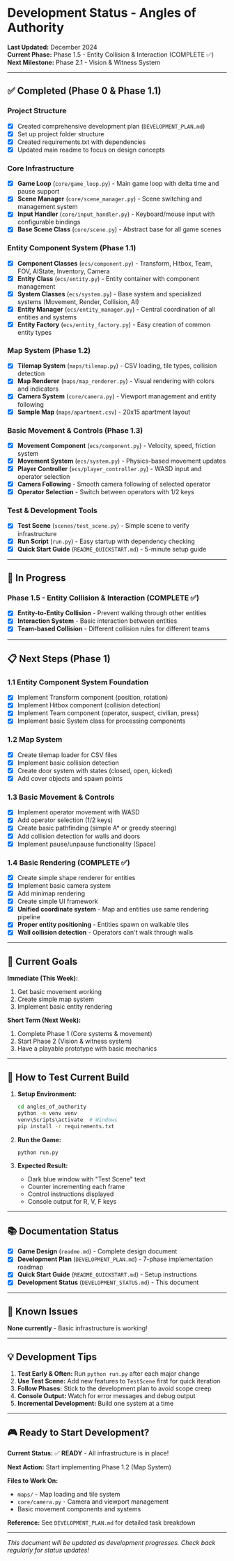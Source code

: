 # Development Status - Angles of Authority

**Last Updated:** December 2024  
**Current Phase:** Phase 1.5 - Entity Collision & Interaction (COMPLETE ✅)  
**Next Milestone:** Phase 2.1 - Vision & Witness System

---

## ✅ Completed (Phase 0 & Phase 1.1)

### Project Structure
- [x] Created comprehensive development plan (`DEVELOPMENT_PLAN.md`)
- [x] Set up project folder structure
- [x] Created requirements.txt with dependencies
- [x] Updated main readme to focus on design concepts

### Core Infrastructure
- [x] **Game Loop** (`core/game_loop.py`) - Main game loop with delta time and pause support
- [x] **Scene Manager** (`core/scene_manager.py`) - Scene switching and management system
- [x] **Input Handler** (`core/input_handler.py`) - Keyboard/mouse input with configurable bindings
- [x] **Base Scene Class** (`core/scene.py`) - Abstract base for all game scenes

### Entity Component System (Phase 1.1)
- [x] **Component Classes** (`ecs/component.py`) - Transform, Hitbox, Team, FOV, AIState, Inventory, Camera
- [x] **Entity Class** (`ecs/entity.py`) - Entity container with component management
- [x] **System Classes** (`ecs/system.py`) - Base system and specialized systems (Movement, Render, Collision, AI)
- [x] **Entity Manager** (`ecs/entity_manager.py`) - Central coordination of all entities and systems
- [x] **Entity Factory** (`ecs/entity_factory.py`) - Easy creation of common entity types

### Map System (Phase 1.2)
- [x] **Tilemap System** (`maps/tilemap.py`) - CSV loading, tile types, collision detection
- [x] **Map Renderer** (`maps/map_renderer.py`) - Visual rendering with colors and indicators
- [x] **Camera System** (`core/camera.py`) - Viewport management and entity following
- [x] **Sample Map** (`maps/apartment.csv`) - 20x15 apartment layout

### Basic Movement & Controls (Phase 1.3)
- [x] **Movement Component** (`ecs/component.py`) - Velocity, speed, friction system
- [x] **Movement System** (`ecs/system.py`) - Physics-based movement updates
- [x] **Player Controller** (`ecs/player_controller.py`) - WASD input and operator selection
- [x] **Camera Following** - Smooth camera following of selected operator
- [x] **Operator Selection** - Switch between operators with 1/2 keys

### Test & Development Tools
- [x] **Test Scene** (`scenes/test_scene.py`) - Simple scene to verify infrastructure
- [x] **Run Script** (`run.py`) - Easy startup with dependency checking
- [x] **Quick Start Guide** (`README_QUICKSTART.md`) - 5-minute setup guide

---

## 🚧 In Progress

### Phase 1.5 - Entity Collision & Interaction (COMPLETE ✅)
- [x] **Entity-to-Entity Collision** - Prevent walking through other entities
- [x] **Interaction System** - Basic interaction between entities
- [x] **Team-based Collision** - Different collision rules for different teams

---

## 📋 Next Steps (Phase 1)

### 1.1 Entity Component System Foundation
- [x] Implement Transform component (position, rotation)
- [x] Implement Hitbox component (collision detection)
- [x] Implement Team component (operator, suspect, civilian, press)
- [x] Implement basic System class for processing components

### 1.2 Map System
- [x] Create tilemap loader for CSV files
- [x] Implement basic collision detection
- [x] Create door system with states (closed, open, kicked)
- [x] Add cover objects and spawn points

### 1.3 Basic Movement & Controls
- [x] Implement operator movement with WASD
- [x] Add operator selection (1/2 keys)
- [x] Create basic pathfinding (simple A* or greedy steering)
- [x] Add collision detection for walls and doors
- [x] Implement pause/unpause functionality (Space)

### 1.4 Basic Rendering (COMPLETE ✅)
- [x] Create simple shape renderer for entities
- [x] Implement basic camera system
- [x] Add minimap rendering
- [x] Create simple UI framework
- [x] **Unified coordinate system** - Map and entities use same rendering pipeline
- [x] **Proper entity positioning** - Entities spawn on walkable tiles
- [x] **Wall collision detection** - Operators can't walk through walls

---

## 🎯 Current Goals

**Immediate (This Week):**
1. Get basic movement working
2. Create simple map system
3. Implement basic entity rendering

**Short Term (Next Week):**
1. Complete Phase 1 (Core systems & movement)
2. Start Phase 2 (Vision & witness system)
3. Have a playable prototype with basic mechanics

---

## 🔧 How to Test Current Build

1. **Setup Environment:**
   ```bash
   cd angles_of_authority
   python -m venv venv
   venv\Scripts\activate  # Windows
   pip install -r requirements.txt
   ```

2. **Run the Game:**
   ```bash
   python run.py
   ```

3. **Expected Result:**
   - Dark blue window with "Test Scene" text
   - Counter incrementing each frame
   - Control instructions displayed
   - Console output for R, V, F keys

---

## 📚 Documentation Status

- [x] **Game Design** (`readme.md`) - Complete design document
- [x] **Development Plan** (`DEVELOPMENT_PLAN.md`) - 7-phase implementation roadmap
- [x] **Quick Start Guide** (`README_QUICKSTART.md`) - Setup instructions
- [x] **Development Status** (`DEVELOPMENT_STATUS.md`) - This document

---

## 🐛 Known Issues

**None currently** - Basic infrastructure is working!

---

## 💡 Development Tips

1. **Test Early & Often:** Run `python run.py` after each major change
2. **Use Test Scene:** Add new features to `TestScene` first for quick iteration
3. **Follow Phases:** Stick to the development plan to avoid scope creep
4. **Console Output:** Watch for error messages and debug output
5. **Incremental Development:** Build one system at a time

---

## 🎮 Ready to Start Development?

**Current Status:** ✅ **READY** - All infrastructure is in place!

**Next Action:** Start implementing Phase 1.2 (Map System)

**Files to Work On:**
- `maps/` - Map loading and tile system
- `core/camera.py` - Camera and viewport management
- Basic movement components and systems

**Reference:** See `DEVELOPMENT_PLAN.md` for detailed task breakdown

---

*This document will be updated as development progresses. Check back regularly for status updates!*
